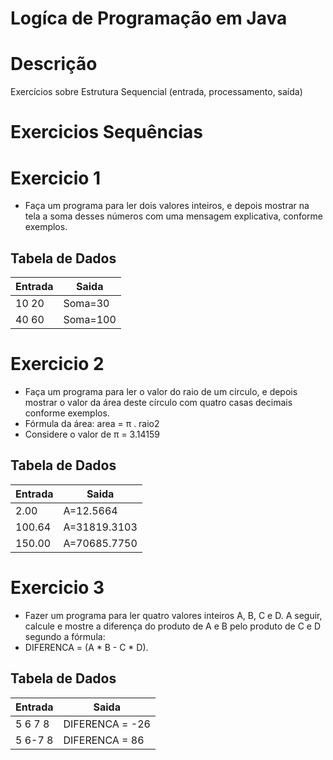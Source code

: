 # Logíca de Programação em Java
# Descrição
Exercícios sobre Estrutura Sequencial (entrada, processamento, saída)
# Exercicios Sequências 
# **Exercicio 1**
* Faça um programa para ler dois valores inteiros, e depois mostrar na tela a soma desses números com uma
mensagem explicativa, conforme exemplos.
## Tabela de Dados

| Entrada  | Saida  | 
|----------|--------
| 10  20   |Soma=30 |
| 40  60   |Soma=100|


# **Exercicio 2**
  * Faça um programa para ler o valor do raio de um círculo, e depois mostrar o valor da área deste círculo com quatro
casas decimais conforme exemplos.
  * Fórmula da área: area = π . raio2
  * Considere o valor de π = 3.14159

## Tabela de Dados

| **Entrada**  | **Saida**    | 
|----------|----------
| 2.00     |A=12.5664 |
| 100.64   |A=31819.3103|
| 150.00   |A=70685.7750 | 

# **Exercicio 3**
  * Fazer um programa para ler quatro valores inteiros A, B, C e D. A seguir, calcule e mostre a diferença do produto
de A e B pelo produto de C e D segundo a fórmula:
  * DIFERENCA = (A * B - C * D).

## Tabela de Dados

| **Entrada**  | **Saida**    | 
|----------|------------------
| 5 6 7 8   |DIFERENCA = -26 |
| 5 6-7 8   |DIFERENCA = 86  |






